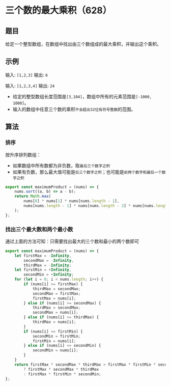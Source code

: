 # 三个数的最大乘积（628）

## 题目

给定一个整型数组，在数组中找出由三个数组成的最大乘积，并输出这个乘积。

## 示例

输入: `[1,2,3]`
输出: `6`

输入: `[1,2,3,4]`
输出: `24`

- 给定的整型数组长度范围是`[3,104]`，数组中所有的元素范围是`[-1000, 1000]`。
- 输入的数组中任意三个数的乘积`不会超出32位有符号整数`的范围。

## 算法

### 排序

按升序排列数组：

- 如果数组中所有数都为非负数，取`最后三个数字之积`
- 如果有负数，那么最大值可能是`后三个数字之积`；也可能是`前两个数字和最后一个数字之积`

```js
export const maximumProduct = (nums) => {
	nums.sort((a, b) => a - b);
	return Math.max(
		nums[0] * nums[1] * nums[nums.length - 1],
		nums[nums.length - 1] * nums[nums.length - 2] * nums[nums.length - 3]
	);
};
```

### 找出三个最大数和两个最小数

通过上面的方法可知：只需要找出最大的三个数和最小的两个数即可

```js
export const maximumProduct = (nums) => {
	let firstMax = -Infinity,
		secondMax = -Infinity,
		thirdMax = -Infinity;
	let firstMin = +Infinity,
		secondMin = +Infinity;
	for (let i = 0; i < nums.length; i++) {
		if (nums[i] >= firstMax) {
			thirdMax = secondMax;
			secondMax = firstMax;
			firstMax = nums[i];
		} else if (nums[i] >= secondMax) {
			thirdMax = secondMax;
			secondMax = nums[i];
		} else if (nums[i] >= thirdMax) {
			thirdMax = nums[i];
		}
		if (nums[i] <= firstMin) {
			secondMin = firstMin;
			firstMin = nums[i];
		} else if (nums[i] <= secondMin) {
			secondMin = nums[i];
		}
	}
	return firstMax * secondMax * thirdMax > firstMax * firstMin * secondMin
		? firstMax * secondMax * thirdMax
		: firstMax * firstMin * secondMin;
};
```